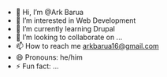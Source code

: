 - 👋 Hi, I’m @Ark Barua
- 👀 I’m interested in Web Development 
- 🌱 I’m currently learning Drupal
- 💞️ I’m looking to collaborate on ...
- 📫 How to reach me arkbarua16@gmail.com
- 😄 Pronouns: he/him
- ⚡ Fun fact: ...

<!---
Pro5765/Pro5765 is a ✨ special ✨ repository because its `README.md` (this file) appears on your GitHub profile.
You can click the Preview link to take a look at your changes.
--->
